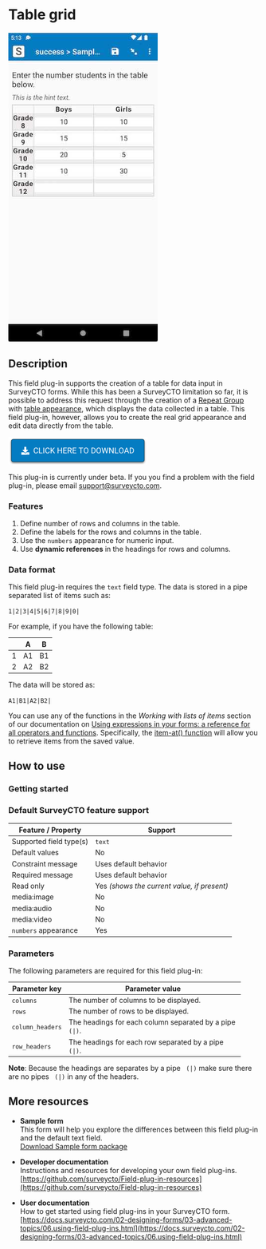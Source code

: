 # Table grid

![Default appearance for the 'table-grid' field plug-in](extras/tablegrid.png)

## Description

This field plug-in supports the creation of a table for data input in SurveyCTO forms. While this has been a SurveyCTO limitation so far, it is possible to address this request through the creation of a [Repeat Group](https://docs.surveycto.com/02-designing-forms/01-core-concepts/06.groups.html) with [table appearance](https://www.surveycto.com/videos/paper-to-digital-tables/), which displays the data collected in a table. This field plug-in, however, allows you to create the real grid appearance and edit data directly from the table.

[![Download now](extras/download-button.png)](https://github.com/surveycto/table-grid/raw/master/table-grid.fieldplugin.zip)

This plug-in is currently under beta. If you you find a problem with the field plug-in, please email support@surveycto.com.

### Features

1. Define number of rows and columns in the table.
1. Define the labels for the rows and columns in the table.
1. Use the `numbers` appearance for numeric input.
1. Use **dynamic references** in the headings for rows and columns. 

### Data format

This field plug-in requires the `text` field type.
The data is stored in a pipe separated list of items such as: 

`1|2|3|4|5|6|7|8|9|0|`

For example, if you have the following table: 

| | A | B |
| --- | --- | --- |
| 1 | A1 | B1 |
| 2 | A2 | B2 |

The data will be stored as:

`A1|B1|A2|B2|`

You can use any of the functions in the *Working with lists of items* section of our documentation on [Using expressions in your forms: a reference for all operators and functions](https://docs.surveycto.com/02-designing-forms/01-core-concepts/09.expressions.html). Specifically, the [item-at() function](https://docs.surveycto.com/02-designing-forms/01-core-concepts/09.expressions.html#Help_Forms_item-at) will allow you to retrieve items from the saved value.  


## How to use

### Getting started


### Default SurveyCTO feature support

| Feature / Property | Support |
| --- | --- |
| Supported field type(s) | `text`|
| Default values | No |
| Constraint message | Uses default behavior |
| Required message | Uses default behavior |
| Read only | Yes *(shows the current value, if present)* |
| media:image | No |
| media:audio | No |
| media:video | No |
| `numbers` appearance | Yes |

### Parameters

The following parameters are required for this field plug-in:

| Parameter key | Parameter value |
| --- | --- |
| `columns` | The number of columns to be displayed. |
| `rows` | The number of rows to be displayed. |
| `column_headers` | The headings for each column separated by a pipe <code> (&#124;)</code>. |
| `row_headers`| The headings for each row separated by a pipe <code> (&#124;)</code>.|

**Note**: Because the headings are separates by a pipe <code> (&#124;)</code> make sure there are no pipes <code> (&#124;)</code> in any of the headers. 

## More resources

* **Sample form**  
This form will help you explore the differences between this field plug-in and the default text field.  
[Download Sample form package](https://github.com/surveycto/baseline-text/raw/master/extras/test-form/test-form-package.zip)  

* **Developer documentation**  
Instructions and resources for developing your own field plug-ins.  
[https://github.com/surveycto/Field-plug-in-resources](https://github.com/surveycto/Field-plug-in-resources)

* **User documentation**  
How to get started using field plug-ins in your SurveyCTO form.  
[https://docs.surveycto.com/02-designing-forms/03-advanced-topics/06.using-field-plug-ins.html](https://docs.surveycto.com/02-designing-forms/03-advanced-topics/06.using-field-plug-ins.html)
